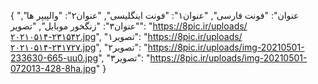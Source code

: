 {
  "عنوان": "فونت فارسی",
  "عنوان۱": "فونت  اینگلیسی",
  "عنوان۲": "والپیپر ها",
  "عنوان۳": "زنگخور موبایل",
  "تصویر": "https://8pic.ir/uploads/۲۰۲۱۰۵۱۴-۲۳۱۵۴۲.jpg",
  "تصویر۱": "https://8pic.ir/uploads/۲۰۲۱۰۵۱۴-۲۳۱۷۲۷.jpg",
  "تصویر۲": "https://8pic.ir/uploads/img-20210501-233630-665-uu0.jpg",
  "تصویر۳": "https://8pic.ir/uploads/img-20210501-072013-428-8ha.jpg"
}
